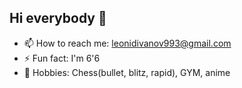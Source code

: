 ## Hi everybody 👋

<!--
**leongit78/leongit78** is a ✨ _special_ ✨ repository because its `README.md` (this file) appears on your GitHub profile.

Here are some ideas to get you started:

<!-- 🔭 I’m currently working on ... -->
<!-- 🌱 I’m currently learning -->
- 📫 How to reach me: leonidivanov993@gmail.com
- ⚡ Fun fact: I'm 6'6
- 🎲 Hobbies: Chess(bullet, blitz, rapid), GYM, anime 

